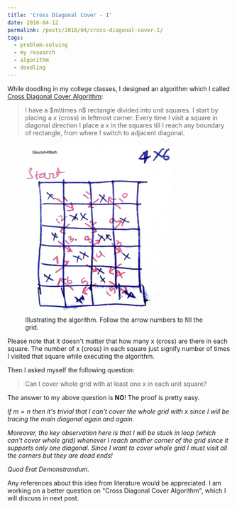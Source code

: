 ```yaml
---
title: 'Cross Diagonal Cover - I'
date: 2016-04-12
permalink: /posts/2016/04/cross-diagonal-cover-I/
tags:
  - problem-solving
  - my research
  - algorithm
  - doodling
---
```


While doodling in my college classes, I designed an algorithm which I called <span style="text-decoration:underline;">Cross Diagonal Cover Algorithm</span>:

<blockquote>I have a $m\times n$ rectangle divided into unit squares. I start by placing a x (cross) in leftmost corner. Every time I visit a square in diagonal direction I place a  x in the squares till I reach any boundary of rectangle, from where I switch to adjacent diagonal.</blockquote>

<figure>
  <img src="/images/new-doc-17_1.jpg" alt="my alt text"/>
  <figcaption>Illustrating the algorithm. Follow the arrow numbers to fill the grid.</figcaption>
</figure>

Please note that it doesn't matter that how many x (cross) are there in each square. The number of x (cross) in each square just signify number of times I visited that square while executing the algorithm.

Then I asked myself the following question:

<blockquote>Can I cover whole grid with at least one x in each unit square?</blockquote>

The answer to my above question is <b>NO</b>! The proof is pretty easy.

<i>If $m=n$ then it's trivial that I can't cover the whole grid with x since I will  be tracing the main diagonal again and again. </i>

<i>Moreover, the key observation here is that I will be stuck in loop (which can't cover whole grid) whenever I reach another corner of the grid since it supports only one diagonal. Since I want to cover whole grid I must visit all the corners but they are dead ends! </i>

<i>Quod Erat Demonstrandum.</i>

Any references about this idea from literature would be appreciated. I am working on a better question on "Cross Diagonal Cover Algorithm", which I will discuss in next post.
